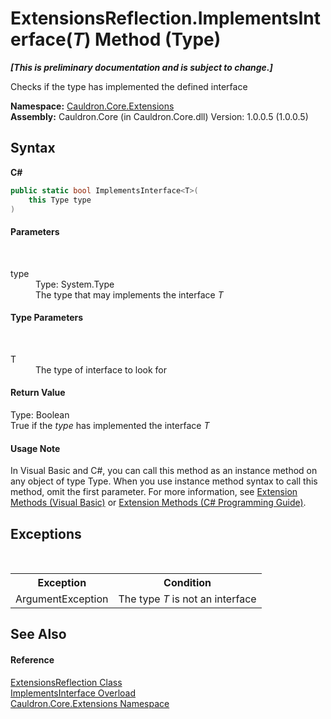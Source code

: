 # ExtensionsReflection.ImplementsInterface(*T*) Method (Type)
 _**\[This is preliminary documentation and is subject to change.\]**_

Checks if the type has implemented the defined interface

**Namespace:**&nbsp;<a href="N_Cauldron_Core_Extensions">Cauldron.Core.Extensions</a><br />**Assembly:**&nbsp;Cauldron.Core (in Cauldron.Core.dll) Version: 1.0.0.5 (1.0.0.5)

## Syntax

**C#**<br />
``` C#
public static bool ImplementsInterface<T>(
	this Type type
)

```


#### Parameters
&nbsp;<dl><dt>type</dt><dd>Type: System.Type<br />The type that may implements the interface *T*</dd></dl>

#### Type Parameters
&nbsp;<dl><dt>T</dt><dd>The type of interface to look for</dd></dl>

#### Return Value
Type: Boolean<br />True if the *type* has implemented the interface *T*

#### Usage Note
In Visual Basic and C#, you can call this method as an instance method on any object of type Type. When you use instance method syntax to call this method, omit the first parameter. For more information, see <a href="http://msdn.microsoft.com/en-us/library/bb384936.aspx">Extension Methods (Visual Basic)</a> or <a href="http://msdn.microsoft.com/en-us/library/bb383977.aspx">Extension Methods (C# Programming Guide)</a>.

## Exceptions
&nbsp;<table><tr><th>Exception</th><th>Condition</th></tr><tr><td>ArgumentException</td><td>The type *T* is not an interface</td></tr></table>

## See Also


#### Reference
<a href="T_Cauldron_Core_Extensions_ExtensionsReflection">ExtensionsReflection Class</a><br /><a href="Overload_Cauldron_Core_Extensions_ExtensionsReflection_ImplementsInterface">ImplementsInterface Overload</a><br /><a href="N_Cauldron_Core_Extensions">Cauldron.Core.Extensions Namespace</a><br />